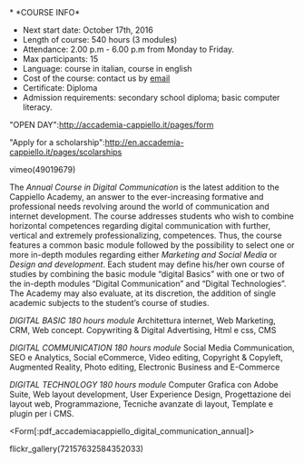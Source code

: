 <div id='aside'>
* *COURSE INFO*

* Next start date: October 17th, 2016
* Length of course: 540 hours (3 modules)
* Attendance: 2.00 p.m - 6.00 p.m from Monday to Friday.
* Max participants: 15
* Language: course in italian, course in english 
* Cost of the course: contact us by <a href="mailto: international@accademia-cappiello.it">email</a>
* Certificate: Diploma
* Admission requirements: secondary school diploma; basic computer literacy.

"OPEN DAY":http://accademia-cappiello.it/pages/form

"Apply for a scholarship":http://en.accademia-cappiello.it/pages/scolarships
</div>

vimeo(49019679)

The *Annual Course in Digital Communication* is the latest addition to the Cappiello Academy, an answer to the ever-increasing formative and professional needs revolving around the world of communication and internet development.
The course addresses students who wish to combine horizontal competences regarding digital communication with further, vertical and extremely professionalizing, competences.
Thus, the course features a common basic module followed by the possibility to select one or more in-depth modules regarding either *Marketing and Social Media* or *Design and development*.
Each student may define his/her own course of studies by combining the basic module “digital Basics” with one or two of the in-depth modules “Digital Communication” and “Digital Technologies”.
The Academy may also evaluate, at its discretion, the addition of single academic subjects to the student’s course of studies.


*DIGITAL BASIC 180 hours module*
Architettura internet, Web Marketing, CRM, Web concept. Copywriting & Digital Advertising, Html e css, CMS

*DIGITAL COMMUNICATION  180 hours module*
Social Media Communication, SEO e Analytics, Social eCommerce, Video editing, Copyright & Copyleft, Augmented Reality, Photo editing, Electronic Business and E-Commerce 

*DIGITAL TECHNOLOGY  180 hours module*
Computer Grafica con Adobe Suite, Web layout development, User Experience Design, Progettazione dei layout web, Programmazione, Tecniche avanzate di layout, Template e plugin per i CMS.


<Form[:pdf_accademiacappiello_digital_communication_annual]>

flickr_gallery(72157632584352033)